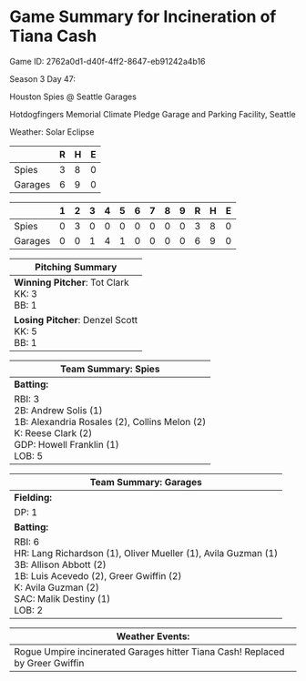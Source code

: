 # Game Summary for Incineration of Tiana Cash

Game ID: 2762a0d1-d40f-4ff2-8647-eb91242a4b16

Season 3 Day 47:

Houston Spies @ Seattle Garages

Hotdogfingers Memorial Climate Pledge Garage and Parking Facility, Seattle

Weather: Solar Eclipse



|  | R | H | E |
| --- | --- | --- | --- |
| Spies |   3 |   8 |   0 | 
| Garages |   6 |   9 |   0 | 


|  |   1 |   2 |   3 |   4 |   5 |   6 |   7 |   8 |   9 |  R | H | E |
| --- | --- | --- | --- | --- | --- | --- | --- | --- | --- | --- | --- | --- |
| Spies |   0 |   3 |   0 |   0 |   0 |   0 |   0 |   0 |   0 |   3 |   8 |   0 | 
| Garages |   0 |   0 |   1 |   4 |   1 |   0 |   0 |   0 |   0 |   6 |   9 |   0 | 


| Pitching Summary |
| --- |
| **Winning Pitcher**: Tot Clark<br />KK: 3<br />BB: 1 |
| **Losing Pitcher**: Denzel Scott<br />KK: 5<br />BB: 1 |


| Team Summary: Spies |
| --- |
| **Batting:** |
| RBI: 3 <br />2B: Andrew Solis (1) <br />1B: Alexandria Rosales (2), Collins Melon (2) <br />K: Reese Clark (2) <br />GDP: Howell Franklin (1) <br />LOB: 5 |


| Team Summary: Garages |
| --- |
| **Fielding:** |
| DP: 1 |
| **Batting:** |
| RBI: 6 <br />HR: Lang Richardson (1), Oliver Mueller (1), Avila Guzman (1) <br />3B: Allison Abbott (2) <br />1B: Luis Acevedo (2), Greer Gwiffin (2) <br />K: Avila Guzman (2) <br />SAC: Malik Destiny (1) <br />LOB: 2 |


| **Weather Events:** |
| --- |
| Rogue Umpire incinerated Garages hitter Tiana Cash! Replaced by Greer Gwiffin |

